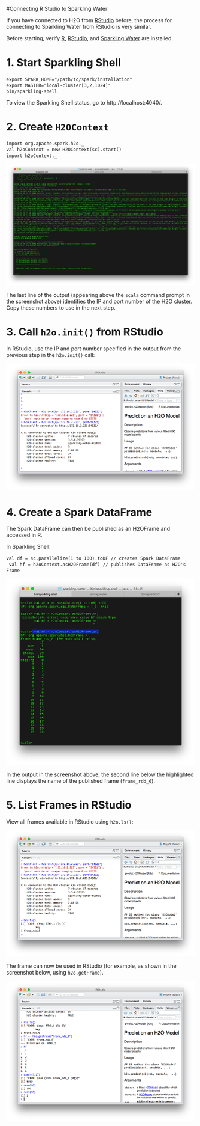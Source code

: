 #Connecting R Studio to Sparkling Water

If you have connected to H2O from [RStudio](http://h2o-release.s3.amazonaws.com/h2o/{{branch_name}}/{{build_number}}/index.html#R) before, the process for connecting to Sparkling Water from RStudio is very similar. 

Before starting, verify [R](https://www.r-project.org/), [RStudio](https://www.rstudio.com/products/rstudio/download/), and [Sparkling Water](http://h2o.ai/download/) are installed. 

# 1. Start Sparkling Shell

```
export SPARK_HOME="/path/to/spark/installation"
export MASTER="local-cluster[3,2,1024]"
bin/sparkling-shell
```

To view the Sparkling Shell status, go to http://localhost:4040/. 

# 2. Create `H2OContext`

```
import org.apache.spark.h2o._
val h2oContext = new H2OContext(sc).start()
import h2oContext._
```

  ![H2OContext](images/R_to_Sparkling1.png)
  
The last line of the output (appearing above the `scala` command prompt in the screenshot above) identifies the IP and port number of the H2O cluster. Copy these numbers to use in the next step.

# 3. Call `h2o.init()` from RStudio

In RStudio, use the IP and port number specified in the output from the previous step in the `h2o.init()` call:

  ![RStudio - `h2o.init()`](images/R_to_Sparkling2.png)
  
# 4. Create a Spark DataFrame

The Spark DataFrame can then be published as an H2OFrame and accessed in R. 

In Sparkling Shell: 

```
val df = sc.parallelize(1 to 100).toDF // creates Spark DataFrame
 val hf = h2oContext.asH2OFrame(df) // publishes DataFrame as H2O's Frame
```

  ![Sparkling Shell](images/R_to_Sparkling3.png)
  
In the output in the screenshot above, the second line below the highlighted line displays the name of the published frame (`frame_rdd_6`). 

# 5. List Frames in RStudio

View all frames available in RStudio using `h2o.ls()`: 

  ![RStudio - All Frames](images/R_to_Sparkling4.png)
  
  
 The frame can now be used in RStudio (for example, as shown in the screenshot below, using `h2o.getFrame`). 
 
   ![RStudio - `h2o.getFrame`](images/R_to_Sparkling5.png)